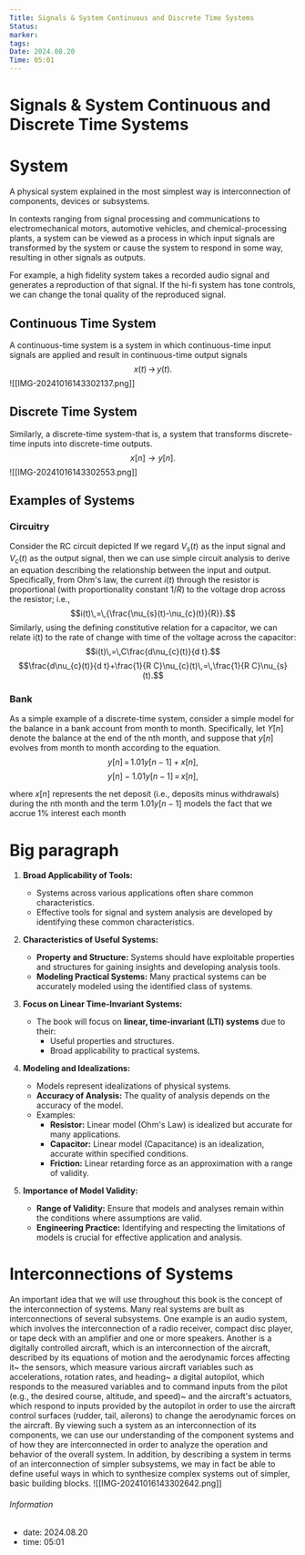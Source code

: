 ```yaml
---
Title: Signals & System Continuous and Discrete Time Systems
Status: 
marker: 
tags: 
Date: 2024.08.20
Time: 05:01
---
```

# Signals & System Continuous and Discrete Time Systems

# System
A physical system explained in the most simplest way is interconnection of components, devices or subsystems.

In contexts ranging from signal processing and communications to electromechanical motors, automotive vehicles, and chemical-processing plants, a system can be viewed as a process in which input signals are transformed by the system or cause the system to respond in some way, resulting in other signals as outputs.

For example, a high fidelity system takes a recorded audio signal and generates a reproduction of that signal. If the hi-fi system has tone controls, we can change the tonal quality of the reproduced signal.

## Continuous Time System
A continuous-time system is a system in which continuous-time input signals are applied and result in continuous-time output signals
$$x(t)\,\to\,y(t).$$
![[IMG-20241016143302137.png]]
## Discrete Time System
Similarly, a discrete-time system-that is, a system that transforms discrete-time inputs into discrete-time outputs.
$$x[n]\to y[n].$$
![[IMG-20241016143302553.png]]
## **Examples of Systems**
### Circuitry
Consider the RC circuit depicted
If we regard $V_s(t)$ as the input signal and $V_c(t)$ as the output signal, then we can use simple circuit analysis to derive an equation describing the relationship between the input and output. Specifically, from Ohm's law, the current $i(t)$ through the resistor is proportional (with proportionality constant $1/ R$) to the voltage drop across the resistor; i.e.,
$$i(t)\,=\,{\frac{\nu_{s}(t)-\nu_{c}(t)}{R}}.$$
Similarly, using the defining constitutive relation for a capacitor, we can relate i(t) to the rate of change with time of the voltage across the capacitor:$$i(t)\,=\,C\frac{d\nu_{c}(t)}{d t}.$$
$$\frac{d\nu_{c}(t)}{d t}+\frac{1}{R C}\nu_{c}(t)\,=\,\frac{1}{R C}\nu_{s}(t).$$
### Bank
As a simple example of a discrete-time system, consider a simple model for the balance in a bank account from month to month. Specifically, let $Y[n]$ denote the balance at the end of the nth month, and suppose that $y[n]$ evolves from month to month according to the equation.
$$y[n]\,=\,1.01y[n-1]+x[n],$$
$$y[n]-1.01y[n-1]\,=\,x[n],$$

where $x[n]$ represents the net deposit (i.e., deposits minus withdrawals) during the nth month and the term $1.01y[n- 1]$ models the fact that we accrue 1% interest each month

# Big paragraph
1. **Broad Applicability of Tools:**
    
    - Systems across various applications often share common characteristics.
    - Effective tools for signal and system analysis are developed by identifying these common characteristics.
2. **Characteristics of Useful Systems:**
    
    - **Property and Structure:** Systems should have exploitable properties and structures for gaining insights and developing analysis tools.
    - **Modeling Practical Systems:** Many practical systems can be accurately modeled using the identified class of systems.
3. **Focus on Linear Time-Invariant Systems:**
    
    - The book will focus on **linear, time-invariant (LTI) systems** due to their:
        - Useful properties and structures.
        - Broad applicability to practical systems.
4. **Modeling and Idealizations:**
    
    - Models represent idealizations of physical systems.
    - **Accuracy of Analysis:** The quality of analysis depends on the accuracy of the model.
    - Examples:
        - **Resistor:** Linear model (Ohm's Law) is idealized but accurate for many applications.
        - **Capacitor:** Linear model (Capacitance) is an idealization, accurate within specified conditions.
        - **Friction:** Linear retarding force as an approximation with a range of validity.
5. **Importance of Model Validity:**
    
    - **Range of Validity:** Ensure that models and analyses remain within the conditions where assumptions are valid.
    - **Engineering Practice:** Identifying and respecting the limitations of models is crucial for effective application and analysis.
# Interconnections of Systems
An important idea that we will use throughout this book is the concept of the interconnection of systems. Many real systems are built as interconnections of several subsystems. One example is an audio system, which involves the interconnection of a radio receiver, compact disc player, or tape deck with an amplifier and one or more speakers. Another is a digitally controlled aircraft, which is an interconnection of the aircraft, described by its equations of motion and the aerodynamic forces affecting it~ the sensors, which measure various aircraft variables such as accelerations, rotation rates, and heading~ a digital autopilot, which responds to the measured variables and to command inputs from the pilot (e.g., the desired course, altitude, and speed)~ and the aircraft's actuators, which respond to inputs provided by the autopilot in order to use the aircraft control surfaces (rudder, tail, ailerons) to change the aerodynamic forces on the aircraft. By viewing such a system as an interconnection of its components, we can use our understanding of the component systems and of how they are interconnected in order to analyze the operation and behavior of the overall system. In addition, by describing a system in terms of an interconnection of simpler subsystems, we may in fact be able to define useful ways in which to synthesize complex systems out of simpler, basic building blocks.
![[IMG-20241016143302642.png]]


###### Information
- date: 2024.08.20
- time: 05:01